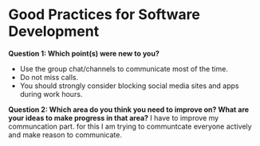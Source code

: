 # Good Practices for Software Development

**Question 1: Which point(s) were new to you?**
- Use the group chat/channels to communicate most of the time.
- Do not miss calls.
- You should strongly consider blocking social media sites and apps during work hours. 

**Question 2: Which area do you think you need to improve on? What are your ideas to make progress in that area?**
I have to improve my communcation part. for this I am trying to communtcate everyone actively and make reason to communicate. 

